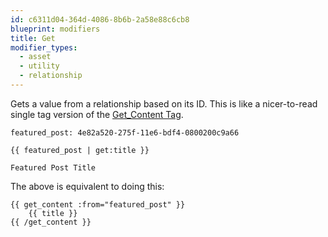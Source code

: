 ```yaml
---
id: c6311d04-364d-4086-8b6b-2a58e88c6cb8
blueprint: modifiers
title: Get
modifier_types:
  - asset
  - utility
  - relationship
---
```

Gets a value from a relationship based on its ID. This is like a nicer-to-read single tag version of the
[Get_Content Tag](/tags/get_content).

``` .language-yaml
featured_post: 4e82a520-275f-11e6-bdf4-0800200c9a66
```

```
{{ featured_post | get:title }}
```

``` .language-output
Featured Post Title
```

The above is equivalent to doing this:

```
{{ get_content :from="featured_post" }}
    {{ title }}
{{ /get_content }}
```
